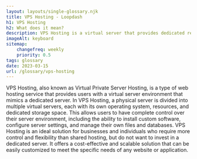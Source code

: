 ```yaml
--- 
layout: layouts/single-glossary.njk
title: VPS Hosting - Loopdash
h1: VPS Hosting
h2: What does it mean?
description: VPS Hosting is a virtual server that provides dedicated resources and flexibility for hosting WordPress websites.
imageAlt: keyboard
sitemap:
	changefreq: weekly
	priority: 0.5
tags: glossary
date: 2023-03-15
url: /glossary/vps-hosting
---
```


VPS Hosting, also known as Virtual Private Server Hosting, is a type of web hosting service that provides users with a virtual server environment that mimics a dedicated server. In VPS Hosting, a physical server is divided into multiple virtual servers, each with its own operating system, resources, and dedicated storage space. This allows users to have complete control over their server environment, including the ability to install custom software, configure server settings, and manage their own files and databases. VPS Hosting is an ideal solution for businesses and individuals who require more control and flexibility than shared hosting, but do not want to invest in a dedicated server. It offers a cost-effective and scalable solution that can be easily customized to meet the specific needs of any website or application.
